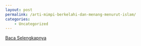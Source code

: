 ```yaml
---
layout: post
permalink: /arti-mimpi-berkelahi-dan-menang-menurut-islam/
categories:
    - Uncategorized
---
```


[Baca Selengkapnya](/05)